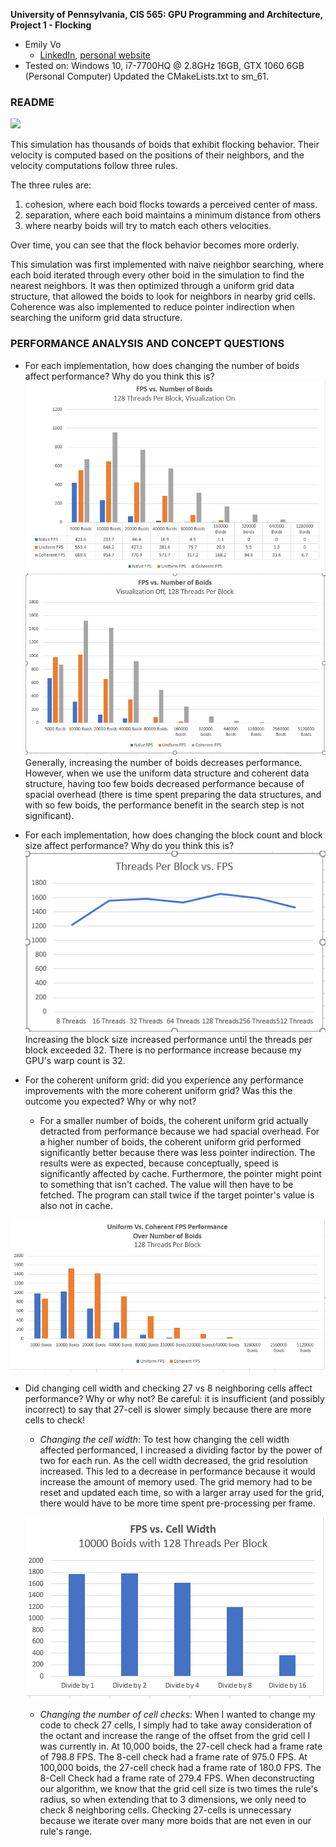 **University of Pennsylvania, CIS 565: GPU Programming and Architecture,
Project 1 - Flocking**

* Emily Vo
  * [LinkedIn](linkedin.com/in/emilyvo), [personal website](emilyhvo.com)
* Tested on: Windows 10, i7-7700HQ @ 2.8GHz 16GB, GTX 1060 6GB (Personal Computer)
Updated the CMakeLists.txt to sm_61.

### README

![](images/boids.gif)

This simulation has thousands of boids that exhibit flocking behavior. Their velocity is computed based on the positions of their neighbors, and the velocity computations follow three rules. 

The three rules are: 
1) cohesion,  where each boid flocks towards a perceived center of mass.
2) separation, where each boid maintains a minimum distance from others
3) where nearby boids will try to match each others velocities. 

Over time, you can see that the flock behavior becomes more orderly.

This simulation was first implemented with naive neighbor searching, where each boid iterated through every other boid in the simulation to find the nearest neighbors. It was then optimized through a uniform grid data structure, that allowed the boids to look for neighbors in nearby grid cells. Coherence was also implemented to reduce pointer indirection when searching the uniform grid data structure.

### PERFORMANCE ANALYSIS AND CONCEPT QUESTIONS
* For each implementation, how does changing the number of boids affect performance? Why do you think this is?
![](images/FPS_vs_numBoids.PNG)
![](images/FPS_vs_numBoids_visOFF.PNG)
Generally, increasing the number of boids decreases performance. However, when we use the uniform data structure and coherent data structure, having too few boids decreased performance because of spacial overhead (there is time spent preparing the data structures, and with so few boids, the performance benefit in the search step is not significant).  

* For each implementation, how does changing the block count and block size affect performance? Why do you think this is?
![](images/FPS_vs_threadsPerBlocks.PNG)
Increasing the block size increased performance until the threads per block exceeded 32. There is no performance increase because my GPU's warp count is 32.

* For the coherent uniform grid: did you experience any performance improvements with the more coherent uniform grid? Was this the outcome you expected? Why or why not?
  * For a smaller number of boids, the coherent uniform grid actually detracted from performance because we had spacial overhead. For a higher number of boids, the coherent uniform grid performed significantly better because there was less pointer indirection. The results were as expected, because conceptually, speed is significantly affected by cache.  Furthermore, the pointer might point to something that isn't cached. The value will then have to be fetched. The program can stall twice if the target pointer's value is also not in cache.

![](images/Uniform_vs_Coherent.PNG)

* Did changing cell width and checking 27 vs 8 neighboring cells affect performance? Why or why not? Be careful: it is insufficient (and possibly incorrect) to say that 27-cell is slower simply because there are more cells to check!

    * *Changing the cell width*: To test how changing the cell width affected performanced, I increased a dividing factor by the power of two for each run. As the cell width decreased, the grid resolution increased. This led to a decrease in performance because it would increase the amount of memory used. The grid memory had to be reset and updated each time, so with a larger array used for the grid, there would have to be more time spent pre-processing per frame. 

    ![](images/Changing_Cell_Width.PNG)
  

    * *Changing the number of cell checks*: When I wanted to change my code to check 27 cells, I simply had to take away consideration of the octant and increase the range of the offset from the grid cell I was currently in. At 10,000 boids, the 27-cell check had a frame rate of 798.8 FPS. The 8-cell check had a frame rate of 975.0 FPS. At 100,000 boids, the 27-cell check had a frame rate of 180.0 FPS. The 8-Cell Check had a frame rate of 279.4 FPS. When deconstructing our algorithm, we know that the grid cell size is two times the rule's radius, so when extending that to 3 dimensions, we only need to check 8 neighboring cells. Checking 27-cells is unnecessary because we iterate over many more boids that are not even in our rule's range.